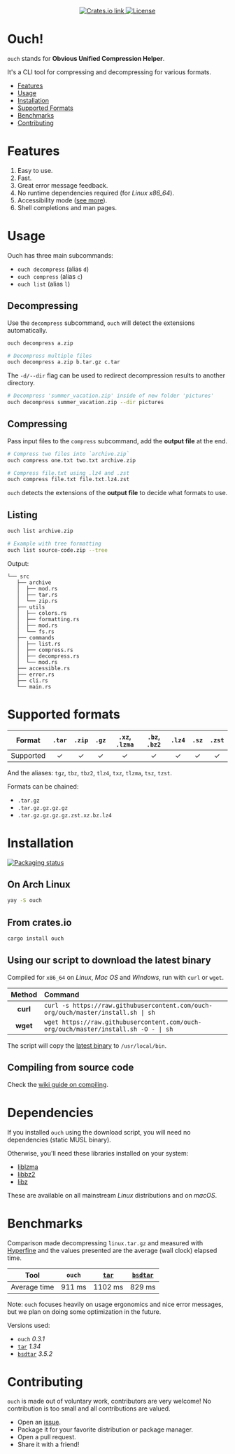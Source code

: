 <p align="center">
  <a href="https://crates.io/crates/ouch">
    <img src="https://img.shields.io/crates/v/ouch?color=6090FF&style=flat-square" alt="Crates.io link">
  </a>
  <a href="https://github.com/ouch/ouch-org/blob/master/LICENSE">
    <img src="https://img.shields.io/crates/l/ouch?color=6090FF&style=flat-square" alt="License">
  </a>
</p>

# Ouch!

`ouch` stands for **Obvious Unified Compression Helper**.

It's a CLI tool for compressing and decompressing for various formats.

- [Features](#features)
- [Usage](#usage)
- [Installation](#installation)
- [Supported Formats](#supported-formats)
- [Benchmarks](#benchmarks)
- [Contributing](#contributing)

# Features

1. Easy to use.
2. Fast.
3. Great error message feedback.
4. No runtime dependencies required (for _Linux x86_64_).
5. Accessibility mode ([see more](https://github.com/ouch-org/ouch/wiki/Accessibility)).
6. Shell completions and man pages.

# Usage

Ouch has three main subcommands:

- `ouch decompress` (alias `d`)
- `ouch compress` (alias `c`)
- `ouch list` (alias `l`)

## Decompressing

Use the `decompress` subcommand, `ouch` will detect the extensions automatically.

```sh
ouch decompress a.zip

# Decompress multiple files
ouch decompress a.zip b.tar.gz c.tar
```

The `-d/--dir` flag can be used to redirect decompression results to another directory.

```sh
# Decompress 'summer_vacation.zip' inside of new folder 'pictures'
ouch decompress summer_vacation.zip --dir pictures
```

## Compressing

Pass input files to the `compress` subcommand, add the **output file** at the end.

```sh
# Compress two files into `archive.zip`
ouch compress one.txt two.txt archive.zip

# Compress file.txt using .lz4 and .zst
ouch compress file.txt file.txt.lz4.zst
```

`ouch` detects the extensions of the **output file** to decide what formats to use.

## Listing

```sh
ouch list archive.zip

# Example with tree formatting
ouch list source-code.zip --tree
```

Output:

```
└── src
   ├── archive
   │  ├── mod.rs
   │  ├── tar.rs
   │  └── zip.rs
   ├── utils
   │  ├── colors.rs
   │  ├── formatting.rs
   │  ├── mod.rs
   │  └── fs.rs
   ├── commands
   │  ├── list.rs
   │  ├── compress.rs
   │  ├── decompress.rs
   │  └── mod.rs
   ├── accessible.rs
   ├── error.rs
   ├── cli.rs
   └── main.rs
```

# Supported formats

| Format    | `.tar` | `.zip` | `.gz` | `.xz`, `.lzma` | `.bz`, `.bz2` | `.lz4` | `.sz` | `.zst` |
|:---------:|:---:|:---:|:---:|:---:|:---:|:---:|:---:|:---:|
| Supported | ✓ | ✓ | ✓ | ✓ | ✓ | ✓ | ✓ | ✓ | ✓ |

And the aliases: `tgz`, `tbz`, `tbz2`, `tlz4`, `txz`, `tlzma`, `tsz`, `tzst`.

Formats can be chained:

- `.tar.gz`
- `.tar.gz.gz.gz.gz`
- `.tar.gz.gz.gz.gz.zst.xz.bz.lz4`

# Installation

[![Packaging status](https://repology.org/badge/vertical-allrepos/ouch.svg)](https://repology.org/project/ouch/versions)

## On Arch Linux

```bash
yay -S ouch
```

## From crates.io

```bash
cargo install ouch
```

## Using our script to download the latest binary

Compiled for `x86_64` on _Linux_, _Mac OS_ and _Windows_, run with `curl` or `wget`.

| Method    | Command                                                                             |
|:---------:|:------------------------------------------------------------------------------------|
| **curl**  | `curl -s https://raw.githubusercontent.com/ouch-org/ouch/master/install.sh \| sh`   |
| **wget**  | `wget https://raw.githubusercontent.com/ouch-org/ouch/master/install.sh -O - \| sh` |

The script will copy the [latest binary](https://github.com/ouch-org/ouch/releases) to `/usr/local/bin`.

## Compiling from source code

Check the [wiki guide on compiling](https://github.com/ouch-org/ouch/wiki/Compiling-and-installing-from-source-code).

# Dependencies

If you installed `ouch` using the download script, you will need no dependencies (static MUSL binary).

Otherwise, you'll need these libraries installed on your system:

* [liblzma](https://www.7-zip.org/sdk.html)
* [libbz2](https://www.sourceware.org/bzip2/)
* [libz](https://www.zlib.net/)

These are available on all mainstream _Linux_ distributions and on _macOS_.

# Benchmarks

Comparison made decompressing `linux.tar.gz` and measured with
[Hyperfine](https://github.com/sharkdp/hyperfine) and the values presented are the average (wall clock) elapsed time.

| Tool         | `ouch` | [`tar`] | [`bsdtar`] |
|:------------:|:------:|:-------:|:----------:|
| Average time | 911 ms | 1102 ms |   829 ms   |

Note: `ouch` focuses heavily on usage ergonomics and nice error messages, but
we plan on doing some optimization in the future.

Versions used:

- `ouch` _0.3.1_
- [`tar`] _1.34_
- [`bsdtar`] _3.5.2_

# Contributing

`ouch` is made out of voluntary work, contributors are very welcome! No contribution is too small and all contributions are valued.

- Open an [issue](https://github.com/ouch-org/ouch/issues).
- Package it for your favorite distribution or package manager.
- Open a pull request.
- Share it with a friend!

[`tar`]: https://www.gnu.org/software/tar/
[`bsdtar`]: https://www.freebsd.org/cgi/man.cgi?query=bsdtar&sektion=1&format=html
